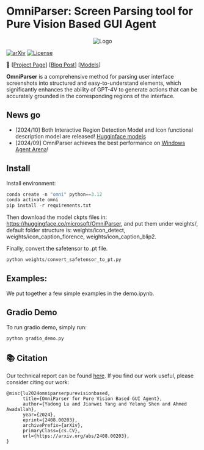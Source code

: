 # OmniParser: Screen Parsing tool for Pure Vision Based GUI Agent

<p align="center">
  <img src="imgs/logo.png" alt="Logo">
</p>

[![arXiv](https://img.shields.io/badge/Paper-green)](https://arxiv.org/abs/2408.00203)
[![License](https://img.shields.io/badge/License-MIT-yellow.svg)](https://opensource.org/licenses/MIT)

📢 [[Project Page](https://microsoft.github.io/OmniParser/)] [[Blog Post](https://www.microsoft.com/en-us/research/articles/omniparser-for-pure-vision-based-gui-agent/)] [[Models](https://huggingface.co/microsoft/OmniParser)] 

**OmniParser** is a comprehensive method for parsing user interface screenshots into structured and easy-to-understand elements, which significantly enhances the ability of GPT-4V to generate actions that can be accurately grounded in the corresponding regions of the interface. 

## News go
- [2024/10] Both Interactive Region Detection Model and Icon functional description model are released! [Hugginface models](https://huggingface.co/microsoft/OmniParser)
- [2024/09] OmniParser achieves the best performance on [Windows Agent Arena](https://microsoft.github.io/WindowsAgentArena/)! 

## Install 
Install environment:
```python
conda create -n "omni" python==3.12
conda activate omni
pip install -r requirements.txt
```

Then download the model ckpts files in: https://huggingface.co/microsoft/OmniParser, and put them under weights/, default folder structure is: weights/icon_detect, weights/icon_caption_florence, weights/icon_caption_blip2. 

Finally, convert the safetensor to .pt file. 
```python
python weights/convert_safetensor_to_pt.py
```

## Examples:
We put together a few simple examples in the demo.ipynb. 

## Gradio Demo
To run gradio demo, simply run:
```python
python gradio_demo.py
```


## 📚 Citation
Our technical report can be found [here](https://arxiv.org/abs/2408.00203).
If you find our work useful, please consider citing our work:
```
@misc{lu2024omniparserpurevisionbased,
      title={OmniParser for Pure Vision Based GUI Agent}, 
      author={Yadong Lu and Jianwei Yang and Yelong Shen and Ahmed Awadallah},
      year={2024},
      eprint={2408.00203},
      archivePrefix={arXiv},
      primaryClass={cs.CV},
      url={https://arxiv.org/abs/2408.00203}, 
}
```

